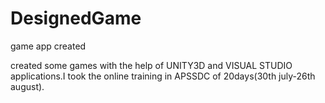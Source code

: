 # DesignedGame
game app created


created some games with the help of UNITY3D and VISUAL STUDIO applications.I took the online training in APSSDC of 20days(30th july-26th august).

